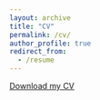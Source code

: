 ```yaml
---
layout: archive
title: "CV"
permalink: /cv/
author_profile: true
redirect_from:
  - /resume
---
```


[Download my CV](https://academicpages.github.io/files/CV_Jiajun_Li.pdf)

